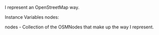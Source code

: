 I represent an OpenStreetMap way.

Instance Variables
	nodes:		<OrderedCollection>

nodes
	- Collection of the OSMNodes that make up the way I represent.